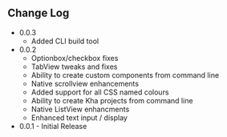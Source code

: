 Change Log
---------
* 0.0.3
  * Added CLI build tool
* 0.0.2
  * Optionbox/checkbox fixes
  * TabView tweaks and fixes
  * Ability to create custom components from command line
  * Native scrollview enhancements
  * Added support for all CSS named colours
  * Ability to create Kha projects from command line
  * Native ListView enhancments
  * Enhanced text input / display
* 0.0.1 - Initial Release
